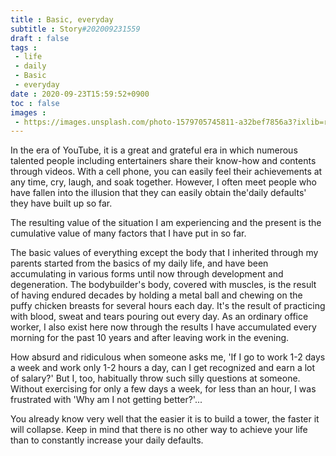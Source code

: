 ```yaml
---
title : Basic, everyday
subtitle : Story#202009231559
draft : false
tags :
 - life
 - daily
 - Basic
 - everyday
date : 2020-09-23T15:59:52+0900
toc : false
images : 
 - https://images.unsplash.com/photo-1579705745811-a32bef7856a3?ixlib=rb-1.2.1&q=85&fm=jpg&crop=entropy&cs=srgb&ixid=eyJhcHBfaWQiOjE1NTU0OX0
---
```

In the era of YouTube, it is a great and grateful era in which numerous talented people including entertainers share their know-how and contents through videos. With a cell phone, you can easily feel their achievements at any time, cry, laugh, and soak together. However, I often meet people who have fallen into the illusion that they can easily obtain the'daily defaults' they have built up so far.  

The resulting value of the situation I am experiencing and the present is the cumulative value of many factors that I have put in so far.  

The basic values of everything except the body that I inherited through my parents started from the basics of my daily life, and have been accumulating in various forms until now through development and degeneration. The bodybuilder's body, covered with muscles, is the result of having endured decades by holding a metal ball and chewing on the puffy chicken breasts for several hours each day. It's the result of practicing with blood, sweat and tears pouring out every day. As an ordinary office worker, I also exist here now through the results I have accumulated every morning for the past 10 years and after leaving work in the evening.  

How absurd and ridiculous when someone asks me, 'If I go to work 1-2 days a week and work only 1-2 hours a day, can I get recognized and earn a lot of salary?' But I, too, habitually throw such silly questions at someone. Without exercising for only a few days a week, for less than an hour, I was frustrated with 'Why am I not getting better?'...  

You already know very well that the easier it is to build a tower, the faster it will collapse. Keep in mind that there is no other way to achieve your life than to constantly increase your daily defaults.  